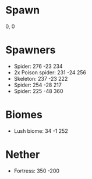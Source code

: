 # Spawn
0, 0

# Spawners
- Spider: 276 -23 234
- 2x Poison spider: 231 -24 256
- Skeleton: 237 -23 222
- Spider: 254 -28 217
- Spider: 225 -48 360

# Biomes
- Lush biome: 34 -1 252

# Nether
- Fortress: 350 -200
